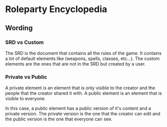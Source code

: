 # Roleparty Encyclopedia

## Wording

### SRD vs Custom

The SRD is the document that contains all the rules of the game. It contains a lot of default elements like (weapons, spells, classes, etc...). The custom elements are the ones that are not in the SRD but created by a user.

### Private vs Public

A private element is an element that is only visible to the creator and the people that the creator shared it with. A public element is an element that is visible to everyone.

In this case, a public element has a public version of it's content and a private version. The private version is the one that the creator can edit and the public version is the one that everyone can see.
